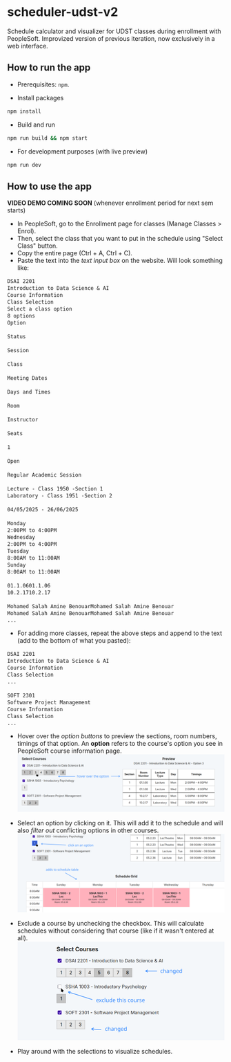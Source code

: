 # scheduler-udst-v2

Schedule calculator and visualizer for UDST classes during enrollment with PeopleSoft. Improvized version of previous iteration, now exclusively in a web interface.

## How to run the app

- Prerequisites: `npm`.

- Install packages
```bash
npm install
```

- Build and run
```bash
npm run build && npm start
```

- For development purposes (with live preview)
```bash
npm run dev
```

## How to use the app

**VIDEO DEMO COMING SOON** (whenever enrollment period for next sem starts)


- In PeopleSoft, go to the Enrollment page for classes (Manage Classes > Enrol).
- Then, select the class that you want to put in the schedule using "Select Class" button.
- Copy the entire page (Ctrl + A, Ctrl + C).
- Paste the text into the *text input box* on the website. Will look something like:


```
DSAI 2201
Introduction to Data Science & AI
Course Information
Class Selection
Select a class option
8 options
Option

Status

Session

Class

Meeting Dates

Days and Times

Room

Instructor

Seats

1

Open

Regular Academic Session

Lecture - Class 1950 -Section 1
Laboratory - Class 1951 -Section 2

04/05/2025 - 26/06/2025

Monday
2:00PM to 4:00PM
Wednesday
2:00PM to 4:00PM
Tuesday
8:00AM to 11:00AM
Sunday
8:00AM to 11:00AM

01.1.0601.1.06
10.2.1710.2.17

Mohamed Salah Amine BenouarMohamed Salah Amine Benouar
Mohamed Salah Amine BenouarMohamed Salah Amine Benouar
...

```
- For adding more classes, repeat the above steps and append to the text (add to the bottom of what you pasted):

```
DSAI 2201
Introduction to Data Science & AI
Course Information
Class Selection
...

SOFT 2301
Software Project Management
Course Information
Class Selection
...
```

 - Hover over the *option buttons* to preview the sections, room numbers, timings of that option. An **option** refers to the course's option you see in PeopleSoft course information page.
 ![1-hover-option.png](demo/images/1-hover-option.png)

 - Select an option by clicking on it. This will add it to the schedule and will also *filter out* conflicting options in other courses.
 ![2-select-option.png](demo/images/2-select-option.png)

 - Exclude a course by unchecking the checkbox. This will calculate schedules without considering that course (like if it wasn't entered at all).
 ![3-exclude-course.png](demo/images/3-exclude-course.png)

 - Play around with the selections to visualize schedules.
